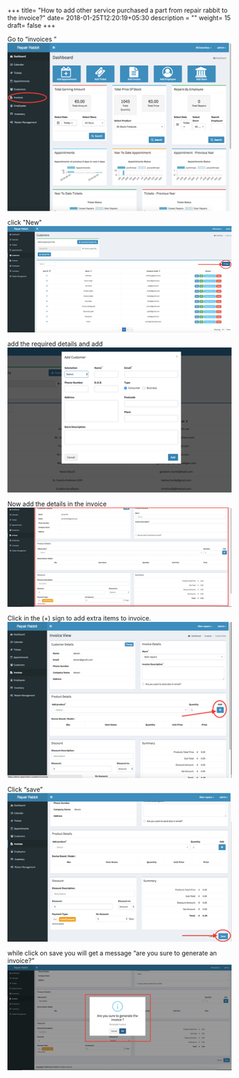 +++
title= "How to add other service purchased a part from repair rabbit to the invoice?"
date= 2018-01-25T12:20:19+05:30
description = ""
weight= 15
draft= false
+++





Go to “invoices ” 
![How to add other service purchased a part from repair rabbit to the invoice?](/images/invoice/how_to_add_additional_purchase_in_invoice/go_to_invoice.png)

click "New"
![How to add other service purchased a part from repair rabbit to the invoice?](/images/invoice/how_to_add_additional_purchase_in_invoice/clcik_new.png)

add the required details and add
![How to add other service purchased a part from repair rabbit to the invoice?](/images/invoice/how_to_add_additional_purchase_in_invoice/add_required_details_and_add.png)

Now add the details in the invoice
![How to add other service purchased a part from repair rabbit to the invoice?](/images/invoice/how_to_add_additional_purchase_in_invoice/addd_the_details_in_invoice.png)

Click in the (+) sign to add extra items to  invoice. 
![How to add other service purchased a part from repair rabbit to the invoice?](/images/invoice/how_to_add_additional_purchase_in_invoice/add_the_details_on_additional_purchase.png)

Click “save” 
![How to add other service purchased a part from repair rabbit to the invoice?](/images/invoice/how_to_add_additional_purchase_in_invoice/now_save.png)

while click on save you will get a message “are you sure to generate an invoice?” 
![How to add other service purchased a part from repair rabbit to the invoice?](/images/invoice/how_to_add_additional_purchase_in_invoice/system_will_ask_to_confirm_your_action.png)

